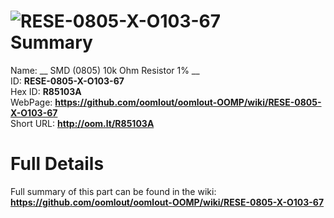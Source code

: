 
![RESE-0805-X-O103-67](https://github.com/oomlout/oomlout-OOMP/blob/master/parts/RESE-0805-X-O103-67/RESE-0805-X-O103-67_420.jpg)   
Summary
=================
  
Name: __ SMD (0805) 10k Ohm Resistor 1% __    
ID: __RESE-0805-X-O103-67__   
Hex ID: __R85103A__   
WebPage: __https://github.com/oomlout/oomlout-OOMP/wiki/RESE-0805-X-O103-67__   
Short URL: __http://oom.lt/R85103A__   

Full Details
==========================
Full summary of this part can be found in the wiki:   
__https://github.com/oomlout/oomlout-OOMP/wiki/RESE-0805-X-O103-67__    


